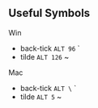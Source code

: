 ## Useful Symbols

Win
- back-tick `ALT 96`   \`
- tilde `ALT 126`  ~

Mac
- back-tick `ALT \`   \`
- tilde `ALT 5`  ~
